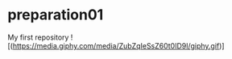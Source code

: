 # preparation01
My first repository
![(https://media.giphy.com/media/ZubZqIeSsZ60t0ID9l/giphy.gif)]
